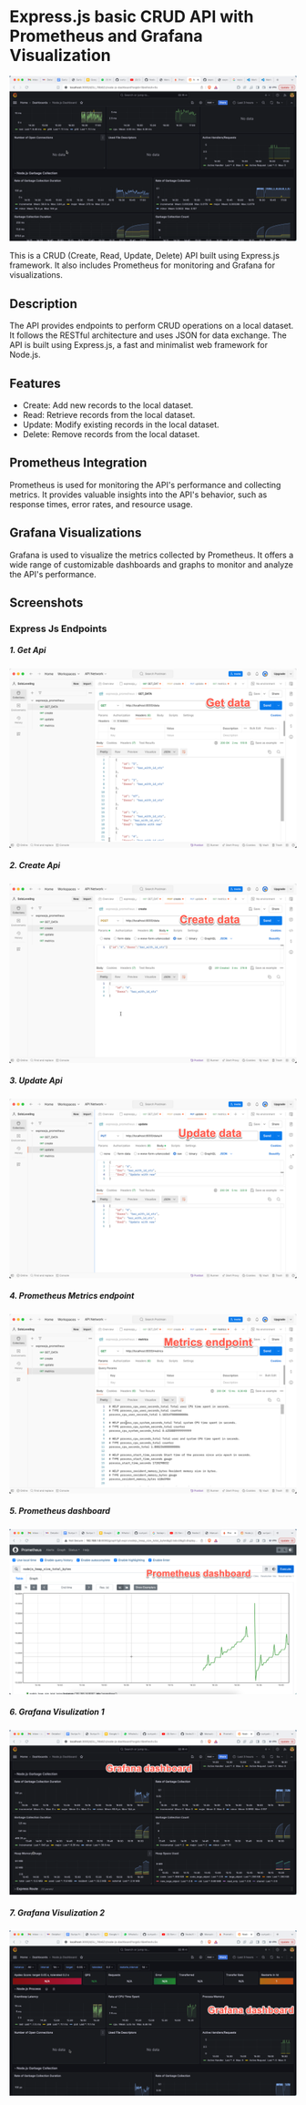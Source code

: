 # Express.js basic CRUD API with Prometheus and Grafana Visualization

<img src="https://raw.githubusercontent.com/suriya4code/express_js_prometheus/main/images/visulization_1.png" alt="grafana visualization">

This is a CRUD (Create, Read, Update, Delete) API built using Express.js framework. It also includes Prometheus for monitoring and Grafana for visualizations.

## Description

The API provides endpoints to perform CRUD operations on a local dataset. It follows the RESTful architecture and uses JSON for data exchange. The API is built using Express.js, a fast and minimalist web framework for Node.js.

## Features

- Create: Add new records to the local dataset.
- Read: Retrieve records from the local dataset.
- Update: Modify existing records in the local dataset.
- Delete: Remove records from the local dataset.

## Prometheus Integration

Prometheus is used for monitoring the API's performance and collecting metrics. It provides valuable insights into the API's behavior, such as response times, error rates, and resource usage.

## Grafana Visualizations

Grafana is used to visualize the metrics collected by Prometheus. It offers a wide range of customizable dashboards and graphs to monitor and analyze the API's performance.

## Screenshots

### Express Js Endpoints

##### 1. Get Api

<img src="https://raw.githubusercontent.com/suriya4code/express_js_prometheus/main/images/express_api_prom_0.png" alt="get api">

##### 2. Create Api
<img src="https://raw.githubusercontent.com/suriya4code/express_js_prometheus/main/images/express_api_prom_2.png" alt="get api">

##### 3. Update Api
<img src="https://raw.githubusercontent.com/suriya4code/express_js_prometheus/main/images/express_api_prom_1.png" alt="get api">

##### 4. Prometheus Metrics endpoint
<img src="https://raw.githubusercontent.com/suriya4code/express_js_prometheus/main/images/express_api_prom_4.png" alt="get api">


##### 5. Prometheus dashboard

<img src="https://raw.githubusercontent.com/suriya4code/express_js_prometheus/main/images/express_api_prom_3.png" alt="get api">


##### 6. Grafana Visulization 1

<img src="https://raw.githubusercontent.com/suriya4code/express_js_prometheus/main/images/express_api_prom_5.png" alt="get api">


##### 7. Grafana Visulization 2

<img src="https://raw.githubusercontent.com/suriya4code/express_js_prometheus/main/images/express_api_prom_6.png" alt="get api">


